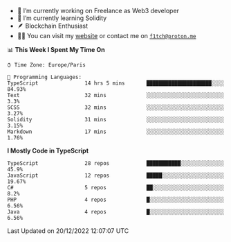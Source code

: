 - 🔭 I’m currently working on Freelance as Web3 developer
- 🌱 I’m currently learning Solidity
- 🪶 Blockchain Enthusiast
- 👨‍💻 You can visit my [website](https://f1tch.xyz) or contact me on [`f1tch@proton.me`](mailto:f1tch@proton.me)

<!--START_SECTION:waka-->
📊 **This Week I Spent My Time On** 

```text
⌚︎ Time Zone: Europe/Paris

💬 Programming Languages: 
TypeScript               14 hrs 5 mins       █████████████████████░░░░   84.93% 
Text                     32 mins             ░░░░░░░░░░░░░░░░░░░░░░░░░   3.3% 
SCSS                     32 mins             ░░░░░░░░░░░░░░░░░░░░░░░░░   3.27% 
Solidity                 31 mins             ░░░░░░░░░░░░░░░░░░░░░░░░░   3.15% 
Markdown                 17 mins             ░░░░░░░░░░░░░░░░░░░░░░░░░   1.76%

```

**I Mostly Code in TypeScript** 

```text
TypeScript               28 repos            ███████████░░░░░░░░░░░░░░   45.9% 
JavaScript               12 repos            █████░░░░░░░░░░░░░░░░░░░░   19.67% 
C#                       5 repos             ██░░░░░░░░░░░░░░░░░░░░░░░   8.2% 
PHP                      4 repos             █░░░░░░░░░░░░░░░░░░░░░░░░   6.56% 
Java                     4 repos             █░░░░░░░░░░░░░░░░░░░░░░░░   6.56%

```



 Last Updated on 20/12/2022 12:07:07 UTC
<!--END_SECTION:waka-->
